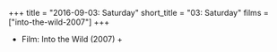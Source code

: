 +++
title = "2016-09-03: Saturday"
short_title = "03: Saturday"
films = ["into-the-wild-2007"]
+++


* Film: Into the Wild (2007) +
